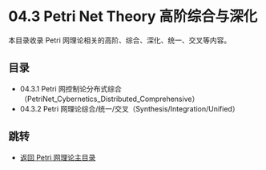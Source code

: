 # 04.3 Petri Net Theory 高阶综合与深化

本目录收录 Petri 网理论相关的高阶、综合、深化、统一、交叉等内容。

## 目录

- 04.3.1 Petri 网控制论分布式综合（PetriNet_Cybernetics_Distributed_Comprehensive）
- 04.3.2 Petri 网理论综合/统一/交叉（Synthesis/Integration/Unified）

## 跳转

- [返回 Petri 网理论主目录](../README.md)
